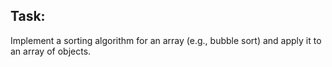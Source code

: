 ## Task:

Implement a sorting algorithm for an array (e.g., bubble sort) and apply it to an array of objects.